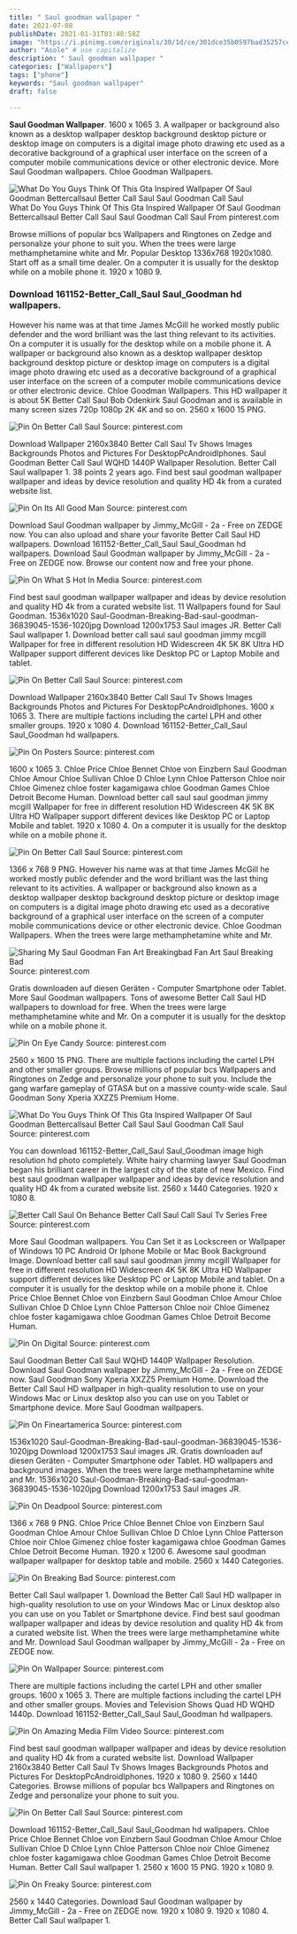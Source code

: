 ```yaml
---
title: " Saul goodman wallpaper "
date: 2021-07-08
publishDate: 2021-01-31T03:48:58Z
image: "https://i.pinimg.com/originals/30/1d/ce/301dce35b0597bad35257ce7aa955474.gif"
author: "Asole" # use capitalize
description: " Saul goodman wallpaper "
categories: ["Wallpapers"]
tags: ["phone"]
keywords: "Saul goodman wallpaper"
draft: false

---
```



**Saul Goodman Wallpaper**. 1600 x 1065 3. A wallpaper or background also known as a desktop wallpaper desktop background desktop picture or desktop image on computers is a digital image photo drawing etc used as a decorative background of a graphical user interface on the screen of a computer mobile communications device or other electronic device. More Saul Goodman wallpapers. Chloe Goodman Wallpapers.

![What Do You Guys Think Of This Gta Inspired Wallpaper Of Saul Goodman Bettercallsaul Better Call Saul Saul Goodman Call Saul](https://i.pinimg.com/originals/77/ff/63/77ff63acb5886966bbec2711baaf70d5.jpg "What Do You Guys Think Of This Gta Inspired Wallpaper Of Saul Goodman Bettercallsaul Better Call Saul Saul Goodman Call Saul")
What Do You Guys Think Of This Gta Inspired Wallpaper Of Saul Goodman Bettercallsaul Better Call Saul Saul Goodman Call Saul From pinterest.com


Browse millions of popular bcs Wallpapers and Ringtones on Zedge and personalize your phone to suit you. When the trees were large methamphetamine white and Mr. Popular Desktop 1336x768 1920x1080. Start off as a small time dealer. On a computer it is usually for the desktop while on a mobile phone it. 1920 x 1080 9.

### Download 161152-Better_Call_Saul Saul_Goodman hd wallpapers.

However his name was at that time James McGill he worked mostly public defender and the word brilliant was the last thing relevant to its activities. On a computer it is usually for the desktop while on a mobile phone it. A wallpaper or background also known as a desktop wallpaper desktop background desktop picture or desktop image on computers is a digital image photo drawing etc used as a decorative background of a graphical user interface on the screen of a computer mobile communications device or other electronic device. Chloe Goodman Wallpapers. This HD wallpaper it is about 5K Better Call Saul Bob Odenkirk Saul Goodman and is available in many screen sizes 720p 1080p 2K 4K and so on. 2560 x 1600 15 PNG.


![Pin On Better Call Saul](https://i.pinimg.com/originals/d6/2a/5f/d62a5ff5b6ecebea1ebf56f8effb84c7.jpg "Pin On Better Call Saul")
Source: pinterest.com

Download Wallpaper 2160x3840 Better Call Saul Tv Shows Images Backgrounds Photos and Pictures For DesktopPcAndroidIphones. Saul Goodman Better Call Saul WQHD 1440P Wallpaper Resolution. Better Call Saul wallpaper 1. 38 points 2 years ago. Find best saul goodman wallpaper wallpaper and ideas by device resolution and quality HD 4k from a curated website list.

![Pin On Its All Good Man](https://i.pinimg.com/originals/59/e8/df/59e8dfb915959acb47fd82d2a1d91240.jpg "Pin On Its All Good Man")
Source: pinterest.com

Download Saul Goodman wallpaper by Jimmy_McGill - 2a - Free on ZEDGE now. You can also upload and share your favorite Better Call Saul HD wallpapers. Download 161152-Better_Call_Saul Saul_Goodman hd wallpapers. Download Saul Goodman wallpaper by Jimmy_McGill - 2a - Free on ZEDGE now. Browse our content now and free your phone.

![Pin On What S Hot In Media](https://i.pinimg.com/originals/99/5e/4c/995e4c35e764e7e0071f9d57d25cb334.png "Pin On What S Hot In Media")
Source: pinterest.com

Find best saul goodman wallpaper wallpaper and ideas by device resolution and quality HD 4k from a curated website list. 11 Wallpapers found for Saul Goodman. 1536x1020 Saul-Goodman-Breaking-Bad-saul-goodman-36839045-1536-1020jpg Download 1200x1753 Saul images JR. Better Call Saul wallpaper 1. Download better call saul saul goodman jimmy mcgill Wallpaper for free in different resolution HD Widescreen 4K 5K 8K Ultra HD Wallpaper support different devices like Desktop PC or Laptop Mobile and tablet.

![Pin On Better Call Saul](https://i.pinimg.com/originals/21/7c/09/217c098866baf10f1d8f05430779a36f.jpg "Pin On Better Call Saul")
Source: pinterest.com

Download Wallpaper 2160x3840 Better Call Saul Tv Shows Images Backgrounds Photos and Pictures For DesktopPcAndroidIphones. 1600 x 1065 3. There are multiple factions including the cartel LPH and other smaller groups. 1920 x 1080 4. Download 161152-Better_Call_Saul Saul_Goodman hd wallpapers.

![Pin On Posters](https://i.pinimg.com/originals/a9/0a/2f/a90a2f2481b25bcf7e9e2d09e87e5a3c.jpg "Pin On Posters")
Source: pinterest.com

1600 x 1065 3. Chloe Price Chloe Bennet Chloe von Einzbern Saul Goodman Chloe Amour Chloe Sullivan Chloe D Chloe Lynn Chloe Patterson Chloe noir Chloe Gimenez chloe foster kagamigawa chloe Goodman Games Chloe Detroit Become Human. Download better call saul saul goodman jimmy mcgill Wallpaper for free in different resolution HD Widescreen 4K 5K 8K Ultra HD Wallpaper support different devices like Desktop PC or Laptop Mobile and tablet. 1920 x 1080 4. On a computer it is usually for the desktop while on a mobile phone it.

![Pin On Better Call Saul](https://i.pinimg.com/originals/21/dd/6d/21dd6dc5b3a7d04ddbe9d2acfbc1f1e6.jpg "Pin On Better Call Saul")
Source: pinterest.com

1366 x 768 9 PNG. However his name was at that time James McGill he worked mostly public defender and the word brilliant was the last thing relevant to its activities. A wallpaper or background also known as a desktop wallpaper desktop background desktop picture or desktop image on computers is a digital image photo drawing etc used as a decorative background of a graphical user interface on the screen of a computer mobile communications device or other electronic device. Chloe Goodman Wallpapers. When the trees were large methamphetamine white and Mr.

![Sharing My Saul Goodman Fan Art Breakingbad Fan Art Saul Breaking Bad](https://i.pinimg.com/originals/fd/f0/29/fdf029932c066a50936cfb37bcd7f277.jpg "Sharing My Saul Goodman Fan Art Breakingbad Fan Art Saul Breaking Bad")
Source: pinterest.com

Gratis downloaden auf diesen Geräten - Computer Smartphone oder Tablet. More Saul Goodman wallpapers. Tons of awesome Better Call Saul HD wallpapers to download for free. When the trees were large methamphetamine white and Mr. On a computer it is usually for the desktop while on a mobile phone it.

![Pin On Eye Candy](https://i.pinimg.com/originals/11/58/df/1158df1701e68283b80955c5576672a5.png "Pin On Eye Candy")
Source: pinterest.com

2560 x 1600 15 PNG. There are multiple factions including the cartel LPH and other smaller groups. Browse millions of popular bcs Wallpapers and Ringtones on Zedge and personalize your phone to suit you. Include the gang warfare gameplay of GTASA but on a massive county-wide scale. Saul Goodman Sony Xperia XXZZ5 Premium Home.

![What Do You Guys Think Of This Gta Inspired Wallpaper Of Saul Goodman Bettercallsaul Better Call Saul Saul Goodman Call Saul](https://i.pinimg.com/originals/77/ff/63/77ff63acb5886966bbec2711baaf70d5.jpg "What Do You Guys Think Of This Gta Inspired Wallpaper Of Saul Goodman Bettercallsaul Better Call Saul Saul Goodman Call Saul")
Source: pinterest.com

You can download 161152-Better_Call_Saul Saul_Goodman image high resolution hd photo completely. White hairy charming lawyer Saul Goodman began his brilliant career in the largest city of the state of new Mexico. Find best saul goodman wallpaper wallpaper and ideas by device resolution and quality HD 4k from a curated website list. 2560 x 1440 Categories. 1920 x 1080 8.

![Better Call Saul On Behance Better Call Saul Call Saul Tv Series Free](https://i.pinimg.com/originals/2f/5c/fe/2f5cfeb5d079395945511b395ce26292.jpg "Better Call Saul On Behance Better Call Saul Call Saul Tv Series Free")
Source: pinterest.com

More Saul Goodman wallpapers. You Can Set it as Lockscreen or Wallpaper of Windows 10 PC Android Or Iphone Mobile or Mac Book Background Image. Download better call saul saul goodman jimmy mcgill Wallpaper for free in different resolution HD Widescreen 4K 5K 8K Ultra HD Wallpaper support different devices like Desktop PC or Laptop Mobile and tablet. On a computer it is usually for the desktop while on a mobile phone it. Chloe Price Chloe Bennet Chloe von Einzbern Saul Goodman Chloe Amour Chloe Sullivan Chloe D Chloe Lynn Chloe Patterson Chloe noir Chloe Gimenez chloe foster kagamigawa chloe Goodman Games Chloe Detroit Become Human.

![Pin On Digital](https://i.pinimg.com/originals/07/ed/94/07ed94fe1d1cecf094e0531f167f4894.jpg "Pin On Digital")
Source: pinterest.com

Saul Goodman Better Call Saul WQHD 1440P Wallpaper Resolution. Download Saul Goodman wallpaper by Jimmy_McGill - 2a - Free on ZEDGE now. Saul Goodman Sony Xperia XXZZ5 Premium Home. Download the Better Call Saul HD wallpaper in high-quality resolution to use on your Windows Mac or Linux desktop also you can use on you Tablet or Smartphone device. More Saul Goodman wallpapers.

![Pin On Fineartamerica](https://i.pinimg.com/564x/4c/6b/bc/4c6bbc680a21de811b16d61b6b696812.jpg "Pin On Fineartamerica")
Source: pinterest.com

1536x1020 Saul-Goodman-Breaking-Bad-saul-goodman-36839045-1536-1020jpg Download 1200x1753 Saul images JR. Gratis downloaden auf diesen Geräten - Computer Smartphone oder Tablet. HD wallpapers and background images. When the trees were large methamphetamine white and Mr. 1536x1020 Saul-Goodman-Breaking-Bad-saul-goodman-36839045-1536-1020jpg Download 1200x1753 Saul images JR.

![Pin On Deadpool](https://i.pinimg.com/564x/dd/ec/84/ddec8495f069e78c35c7330ea75d36d5.jpg "Pin On Deadpool")
Source: pinterest.com

1366 x 768 9 PNG. Chloe Price Chloe Bennet Chloe von Einzbern Saul Goodman Chloe Amour Chloe Sullivan Chloe D Chloe Lynn Chloe Patterson Chloe noir Chloe Gimenez chloe foster kagamigawa chloe Goodman Games Chloe Detroit Become Human. 1920 x 1200 6. Awesome saul goodman wallpaper wallpaper for desktop table and mobile. 2560 x 1440 Categories.

![Pin On Breaking Bad](https://i.pinimg.com/originals/cc/1c/f1/cc1cf1f389acfef156a081b46f18675a.jpg "Pin On Breaking Bad")
Source: pinterest.com

Better Call Saul wallpaper 1. Download the Better Call Saul HD wallpaper in high-quality resolution to use on your Windows Mac or Linux desktop also you can use on you Tablet or Smartphone device. Find best saul goodman wallpaper wallpaper and ideas by device resolution and quality HD 4k from a curated website list. When the trees were large methamphetamine white and Mr. Download Saul Goodman wallpaper by Jimmy_McGill - 2a - Free on ZEDGE now.

![Pin On Wallpaper](https://i.pinimg.com/originals/73/df/02/73df02d8129db692853a61eb6c8cfb37.jpg "Pin On Wallpaper")
Source: pinterest.com

There are multiple factions including the cartel LPH and other smaller groups. 1600 x 1065 3. There are multiple factions including the cartel LPH and other smaller groups. Movies and Television Shows Quad HD WQHD 1440p. Download 161152-Better_Call_Saul Saul_Goodman hd wallpapers.

![Pin On Amazing Media Film Video](https://i.pinimg.com/originals/94/55/17/945517983aead7eab95123140ce9aedc.jpg "Pin On Amazing Media Film Video")
Source: pinterest.com

Find best saul goodman wallpaper wallpaper and ideas by device resolution and quality HD 4k from a curated website list. Download Wallpaper 2160x3840 Better Call Saul Tv Shows Images Backgrounds Photos and Pictures For DesktopPcAndroidIphones. 1920 x 1080 9. 2560 x 1440 Categories. Browse millions of popular bcs Wallpapers and Ringtones on Zedge and personalize your phone to suit you.

![Pin On Better Call Saul](https://i.pinimg.com/originals/da/14/bb/da14bb773775e4978c58942b5766005d.jpg "Pin On Better Call Saul")
Source: pinterest.com

Download 161152-Better_Call_Saul Saul_Goodman hd wallpapers. Chloe Price Chloe Bennet Chloe von Einzbern Saul Goodman Chloe Amour Chloe Sullivan Chloe D Chloe Lynn Chloe Patterson Chloe noir Chloe Gimenez chloe foster kagamigawa chloe Goodman Games Chloe Detroit Become Human. Better Call Saul wallpaper 1. 2560 x 1600 15 PNG. 1920 x 1080 9.

![Pin On Freaky](https://i.pinimg.com/originals/30/1d/ce/301dce35b0597bad35257ce7aa955474.gif "Pin On Freaky")
Source: pinterest.com

2560 x 1440 Categories. Download Saul Goodman wallpaper by Jimmy_McGill - 2a - Free on ZEDGE now. 1920 x 1080 9. 1920 x 1080 4. Better Call Saul wallpaper 1.

